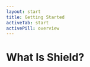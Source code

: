 ```yaml
---
layout: start
title: Getting Started
activeTab: start
activePill: overview
---
```


# What Is Shield?
